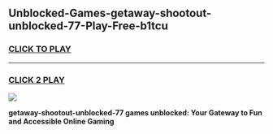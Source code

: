 
## Unblocked-Games-getaway-shootout-unblocked-77-Play-Free-b1tcu
<h3>
<a href="https://premium76.site?title=getaway-shootout-unblocked-77&ref=20M">CLICK TO PLAY</a></h3>
<hr>

<h3>
<a href="https://premium76.site?title=getaway-shootout-unblocked-77&ref=20M">CLICK 2 PLAY</a>
  
</h3>

<a href="https://premium76.site?title=getaway-shootout-unblocked-77&ref=19M"><img src="https://clearcache.store/games.png"></a>


**getaway-shootout-unblocked-77 games unblocked: Your Gateway to Fun and Accessible Online Gaming**
